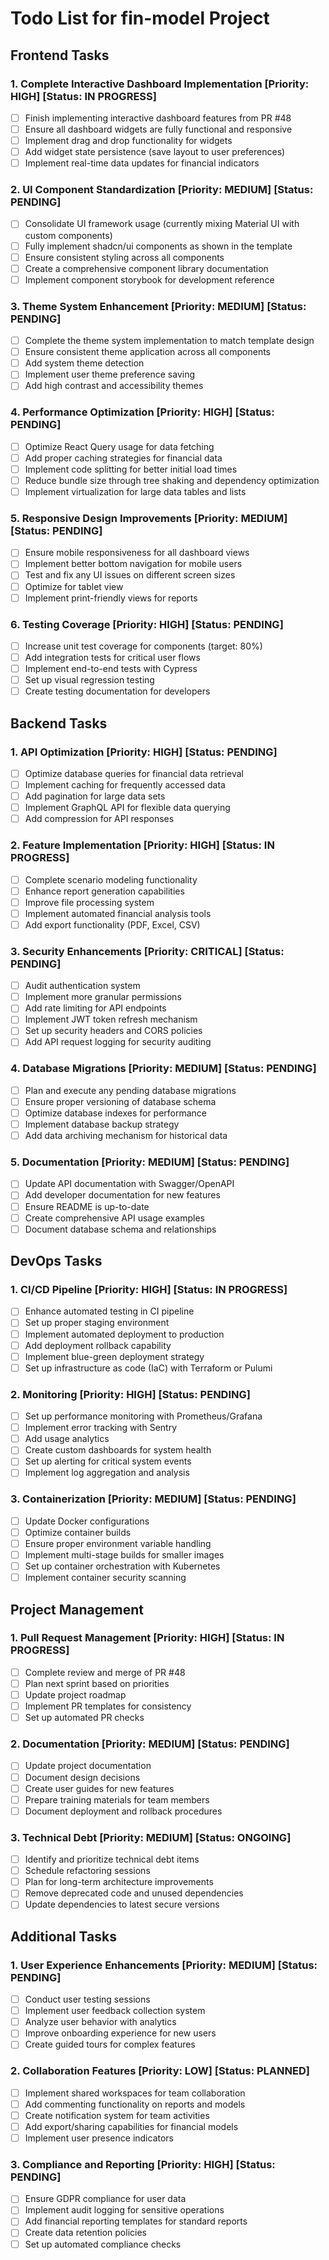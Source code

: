 # Todo List for fin-model Project

## Frontend Tasks

### 1. Complete Interactive Dashboard Implementation [Priority: HIGH] [Status: IN PROGRESS]

- [ ] Finish implementing interactive dashboard features from PR #48
- [ ] Ensure all dashboard widgets are fully functional and responsive
- [ ] Implement drag and drop functionality for widgets
- [ ] Add widget state persistence (save layout to user preferences)
- [ ] Implement real-time data updates for financial indicators

### 2. UI Component Standardization [Priority: MEDIUM] [Status: PENDING]

- [ ] Consolidate UI framework usage (currently mixing Material UI with custom components)
- [ ] Fully implement shadcn/ui components as shown in the template
- [ ] Ensure consistent styling across all components
- [ ] Create a comprehensive component library documentation
- [ ] Implement component storybook for development reference

### 3. Theme System Enhancement [Priority: MEDIUM] [Status: PENDING]

- [ ] Complete the theme system implementation to match template design
- [ ] Ensure consistent theme application across all components
- [ ] Add system theme detection
- [ ] Implement user theme preference saving
- [ ] Add high contrast and accessibility themes

### 4. Performance Optimization [Priority: HIGH] [Status: PENDING]

- [ ] Optimize React Query usage for data fetching
- [ ] Add proper caching strategies for financial data
- [ ] Implement code splitting for better initial load times
- [ ] Reduce bundle size through tree shaking and dependency optimization
- [ ] Implement virtualization for large data tables and lists

### 5. Responsive Design Improvements [Priority: MEDIUM] [Status: PENDING]

- [ ] Ensure mobile responsiveness for all dashboard views
- [ ] Implement better bottom navigation for mobile users
- [ ] Test and fix any UI issues on different screen sizes
- [ ] Optimize for tablet view
- [ ] Implement print-friendly views for reports

### 6. Testing Coverage [Priority: HIGH] [Status: PENDING]

- [ ] Increase unit test coverage for components (target: 80%)
- [ ] Add integration tests for critical user flows
- [ ] Implement end-to-end tests with Cypress
- [ ] Set up visual regression testing
- [ ] Create testing documentation for developers

## Backend Tasks

### 1. API Optimization [Priority: HIGH] [Status: PENDING]

- [ ] Optimize database queries for financial data retrieval
- [ ] Implement caching for frequently accessed data
- [ ] Add pagination for large data sets
- [ ] Implement GraphQL API for flexible data querying
- [ ] Add compression for API responses

### 2. Feature Implementation [Priority: HIGH] [Status: IN PROGRESS]

- [ ] Complete scenario modeling functionality
- [ ] Enhance report generation capabilities
- [ ] Improve file processing system
- [ ] Implement automated financial analysis tools
- [ ] Add export functionality (PDF, Excel, CSV)

### 3. Security Enhancements [Priority: CRITICAL] [Status: PENDING]

- [ ] Audit authentication system
- [ ] Implement more granular permissions
- [ ] Add rate limiting for API endpoints
- [ ] Implement JWT token refresh mechanism
- [ ] Set up security headers and CORS policies
- [ ] Add API request logging for security auditing

### 4. Database Migrations [Priority: MEDIUM] [Status: PENDING]

- [ ] Plan and execute any pending database migrations
- [ ] Ensure proper versioning of database schema
- [ ] Optimize database indexes for performance
- [ ] Implement database backup strategy
- [ ] Add data archiving mechanism for historical data

### 5. Documentation [Priority: MEDIUM] [Status: PENDING]

- [ ] Update API documentation with Swagger/OpenAPI
- [ ] Add developer documentation for new features
- [ ] Ensure README is up-to-date
- [ ] Create comprehensive API usage examples
- [ ] Document database schema and relationships

## DevOps Tasks

### 1. CI/CD Pipeline [Priority: HIGH] [Status: IN PROGRESS]

- [ ] Enhance automated testing in CI pipeline
- [ ] Set up proper staging environment
- [ ] Implement automated deployment to production
- [ ] Add deployment rollback capability
- [ ] Implement blue-green deployment strategy
- [ ] Set up infrastructure as code (IaC) with Terraform or Pulumi

### 2. Monitoring [Priority: HIGH] [Status: PENDING]

- [ ] Set up performance monitoring with Prometheus/Grafana
- [ ] Implement error tracking with Sentry
- [ ] Add usage analytics
- [ ] Create custom dashboards for system health
- [ ] Set up alerting for critical system events
- [ ] Implement log aggregation and analysis

### 3. Containerization [Priority: MEDIUM] [Status: PENDING]

- [ ] Update Docker configurations
- [ ] Optimize container builds
- [ ] Ensure proper environment variable handling
- [ ] Implement multi-stage builds for smaller images
- [ ] Set up container orchestration with Kubernetes
- [ ] Implement container security scanning

## Project Management

### 1. Pull Request Management [Priority: HIGH] [Status: IN PROGRESS]

- [ ] Complete review and merge of PR #48
- [ ] Plan next sprint based on priorities
- [ ] Update project roadmap
- [ ] Implement PR templates for consistency
- [ ] Set up automated PR checks

### 2. Documentation [Priority: MEDIUM] [Status: PENDING]

- [ ] Update project documentation
- [ ] Document design decisions
- [ ] Create user guides for new features
- [ ] Prepare training materials for team members
- [ ] Document deployment and rollback procedures

### 3. Technical Debt [Priority: MEDIUM] [Status: ONGOING]

- [ ] Identify and prioritize technical debt items
- [ ] Schedule refactoring sessions
- [ ] Plan for long-term architecture improvements
- [ ] Remove deprecated code and unused dependencies
- [ ] Update dependencies to latest secure versions

## Additional Tasks

### 1. User Experience Enhancements [Priority: MEDIUM] [Status: PENDING]

- [ ] Conduct user testing sessions
- [ ] Implement user feedback collection system
- [ ] Analyze user behavior with analytics
- [ ] Improve onboarding experience for new users
- [ ] Create guided tours for complex features

### 2. Collaboration Features [Priority: LOW] [Status: PLANNED]

- [ ] Implement shared workspaces for team collaboration
- [ ] Add commenting functionality on reports and models
- [ ] Create notification system for team activities
- [ ] Add export/sharing capabilities for financial models
- [ ] Implement user presence indicators

### 3. Compliance and Reporting [Priority: HIGH] [Status: PENDING]

- [ ] Ensure GDPR compliance for user data
- [ ] Implement audit logging for sensitive operations
- [ ] Add financial reporting templates for standard reports
- [ ] Create data retention policies
- [ ] Set up automated compliance checks
